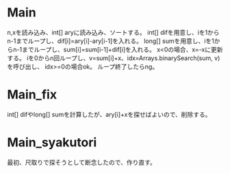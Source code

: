 # Main
n,xを読み込み、int[] aryに読み込み、ソートする。
int[] difを用意し、iを1からn-1までループし、dif[i]=ary[i]-ary[i-1]を入れる。
long[] sumを用意し、iを1からn-1までループし、sum[i]=sum[i-1]+dif[i]を入れる。
x<0の場合、x=-xに更新する。
iを0からn回ループし、v=sum[i]+x、idx=Arrays.binarySearch(sum, v)を呼び出し、
idx>=0の場合ok。
ループ終了したらng。

# Main\_fix
int\[\] difやlong\[\] sumを計算したが、ary\[i\]+xを探せばよいので、削除する。

# Main_syakutori
最初、尺取りで探そうとして断念したので、作り直す。

